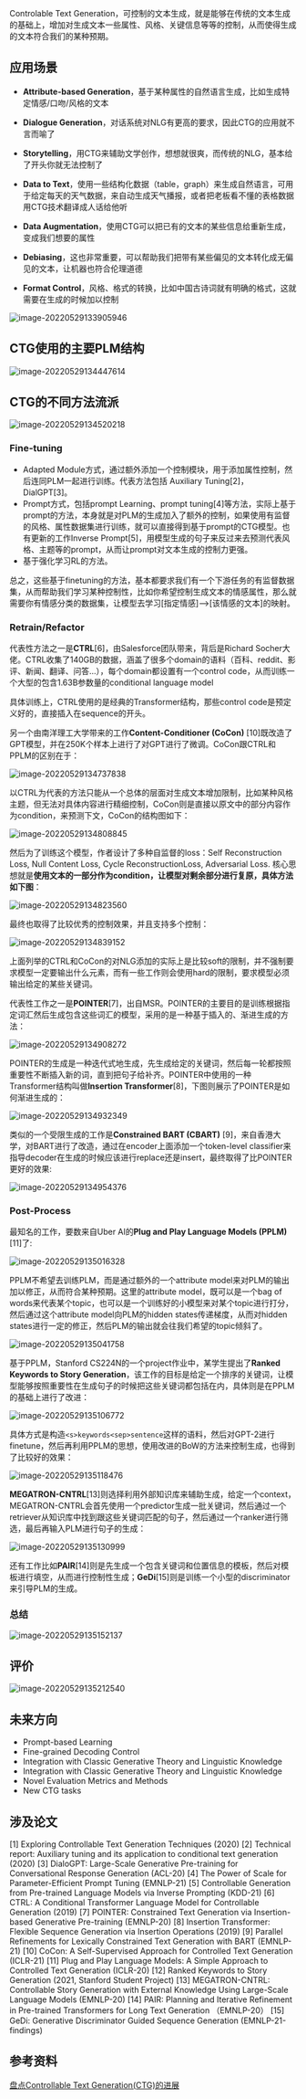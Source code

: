 Controlable Text Generation，可控制的文本生成，就是能够在传统的文本生成的基础上，增加对生成文本一些属性、风格、关键信息等等的控制，从而使得生成的文本符合我们的某种预期。

## 应用场景
-   **Attribute-based Generation**，基于某种属性的自然语言生成，比如生成特定情感/口吻/风格的文本
    
-   **Dialogue Generation**，对话系统对NLG有更高的要求，因此CTG的应用就不言而喻了
    
-   **Storytelling**，用CTG来辅助文学创作，想想就很爽，而传统的NLG，基本给了开头你就无法控制了
    
-   **Data to Text**，使用一些结构化数据（table，graph）来生成自然语言，可用于给定每天的天气数据，来自动生成天气播报，或者把老板看不懂的表格数据用CTG技术翻译成人话给他听
    
-   **Data Augmentation**，使用CTG可以把已有的文本的某些信息给重新生成，变成我们想要的属性
    
-   **Debiasing**，这也非常重要，可以帮助我们把带有某些偏见的文本转化成无偏见的文本，让机器也符合伦理道德
    
-   **Format Control**，风格、格式的转换，比如中国古诗词就有明确的格式，这就需要在生成的时候加以控制

![image-20220529133905946](img/image-20220529133905946.png)

## CTG使用的主要PLM结构

![image-20220529134447614](img/image-20220529134447614.png)

## CTG的不同方法流派

![image-20220529134520218](img/image-20220529134520218.png)

### Fine-tuning

- Adapted Module方式，通过额外添加一个控制模块，用于添加属性控制，然后连同PLM一起进行训练。代表方法包括 Auxiliary Tuning[2]，DialGPT[3]。
- Prompt方式，包括prompt Learning、prompt tuning[4]等方法，实际上基于prompt的方法，本身就是对PLM的生成加入了额外的控制，如果使用有监督的风格、属性数据集进行训练，就可以直接得到基于prompt的CTG模型。也有更新的工作Inverse Prompt[5]，用模型生成的句子来反过来去预测代表风格、主题等的prompt，从而让prompt对文本生成的控制力更强。
- 基于强化学习RL的方法。

总之，这些基于finetuning的方法，基本都要求我们有一个下游任务的有监督数据集，从而帮助我们学习某种控制性，比如你希望控制生成文本的情感属性，那么就需要你有情感分类的数据集，让模型去学习[指定情感]——>[该情感的文本]的映射。

### Retrain/Refactor

代表性方法之一是**CTRL**[6]，由Salesforce团队带来，背后是Richard Socher大佬。CTRL收集了140GB的数据，涵盖了很多个domain的语料（百科、reddit、影评、新闻、翻译、问答...），每个domain都设置有一个control code，从而训练一个大型的包含1.63B参数量的conditional language model

具体训练上，CTRL使用的是经典的Transformer结构，那些control code是预定义好的，直接插入在sequence的开头。

另一个由南洋理工大学带来的工作**Content-Conditioner (CoCon)** [10]既改造了GPT模型，并在250K个样本上进行了对GPT进行了微调。CoCon跟CTRL和PPLM的区别在于：

![image-20220529134737838](img/image-20220529134737838.png)

以CTRL为代表的方法只能从一个总体的层面对生成文本增加限制，比如某种风格主题，但无法对具体内容进行精细控制，CoCon则是直接以原文中的部分内容作为condition，来预测下文，CoCon的结构图如下：

![image-20220529134808845](img/image-20220529134808845.png)

然后为了训练这个模型，作者设计了多种自监督的loss：Self Reconstruction Loss, Null Content Loss, Cycle ReconstructionLoss,  Adversarial Loss. 核心思想就是**使用文本的一部分作为condition，让模型对剩余部分进行复原，具体方法如下图**：

![image-20220529134823560](img/image-20220529134823560.png)

最终也取得了比较优秀的控制效果，并且支持多个控制：

![image-20220529134839152](img/image-20220529134839152.png)

上面列举的CTRL和CoCon的对NLG添加的实际上是比较soft的限制，并不强制要求模型一定要输出什么元素，而有一些工作则会使用hard的限制，要求模型必须输出给定的某些关键词。

代表性工作之一是**POINTER**[7]，出自MSR。POINTER的主要目的是训练根据指定词汇然后生成包含这些词汇的模型，采用的是一种基于插入的、渐进生成的方法：

![image-20220529134908272](img/image-20220529134908272.png)

POINTER的生成是一种迭代式地生成，先生成给定的关键词，然后每一轮都按照重要性不断插入新的词，直到把句子给补齐。POINTER中使用的一种Transformer结构叫做**Insertion Transformer**[8]，下图则展示了POINTER是如何渐进生成的：

![image-20220529134932349](img/image-20220529134932349.png)

类似的一个受限生成的工作是**Constrained BART (CBART)** [9]，来自香港大学，对BART进行了改造，通过在encoder上面添加一个token-level classifier来指导decoder在生成的时候应该进行replace还是insert，最终取得了比POINTER更好的效果:

![image-20220529134954376](img/image-20220529134954376.png)

### Post-Process

最知名的工作，要数来自Uber AI的**Plug and Play Language Models (PPLM)**[11]了:

![image-20220529135016328](img/image-20220529135016328.png)

PPLM不希望去训练PLM，而是通过额外的一个attribute model来对PLM的输出加以修正，从而符合某种预期。这里的attribute model，既可以是一个bag of words来代表某个topic，也可以是一个训练好的小模型来对某个topic进行打分，然后通过这个attribute model向PLM的hidden states传递梯度，从而对hidden states进行一定的修正，然后PLM的输出就会往我们希望的topic倾斜了。

![image-20220529135041758](img/image-20220529135041758.png)

基于PPLM，Stanford CS224N的一个project作业中，某学生提出了**Ranked Keywords to Story Generation**，该工作的目标是给定一个排序的关键词，让模型能够按照重要性在生成句子的时候把这些关键词都包括在内，具体则是在PPLM的基础上进行了改进：

![image-20220529135106772](img/image-20220529135106772.png)

具体方式是构造`<s>keywords<sep>sentence`这样的语料，然后对GPT-2进行finetune，然后再利用PPLM的思想，使用改进的BoW的方法来控制生成，也得到了比较好的效果：

![image-20220529135118476](img/image-20220529135118476.png)

**MEGATRON-CNTRL**[13]则选择利用外部知识库来辅助生成，给定一个context，MEGATRON-CNTRL会首先使用一个predictor生成一批关键词，然后通过一个retriever从知识库中找到跟这些关键词匹配的句子，然后通过一个ranker进行筛选，最后再输入PLM进行句子的生成：

![image-20220529135130999](img/image-20220529135130999.png)

还有工作比如**PAIR**[14]则是先生成一个包含关键词和位置信息的模板，然后对模板进行填空，从而进行控制性生成；**GeDi**[15]则是训练一个小型的discriminator来引导PLM的生成。

### 总结

![image-20220529135152137](img/image-20220529135152137.png)

## 评价

![image-20220529135212540](img/image-20220529135212540.png)

## 未来方向

- Prompt-based Learning
- Fine-grained Decoding Control
- Integration with Classic Generative Theory and Linguistic Knowledge
- Integration with Classic Generative Theory and Linguistic Knowledge
- Novel Evaluation Metrics and Methods
- New CTG tasks

## 涉及论文

[1] Exploring Controllable Text Generation Techniques (2020)
[2] Technical report: Auxiliary tuning and its application to conditional text generation (2020)
[3] DialoGPT: Large-Scale Generative Pre-training for Conversational Response Generation (ACL-20)
[4] The Power of Scale for Parameter-Efficient Prompt Tuning (EMNLP-21)
[5] Controllable Generation from Pre-trained Language Models via Inverse Prompting (KDD-21)
[6] CTRL: A Conditional Transformer Language Model for Controllable Generation (2019)
[7] POINTER: Constrained Text Generation via Insertion-based Generative Pre-training (EMNLP-20)
[8] Insertion Transformer: Flexible Sequence Generation via Insertion Operations (2019)
[9] Parallel Refinements for Lexically Constrained Text Generation with BART (EMNLP-21)
[10] CoCon: A Self-Supervised Approach for Controlled Text Generation (ICLR-21)
[11] Plug and Play Language Models: A Simple Approach to Controlled Text Generation (ICLR-20)
[12] Ranked Keywords to Story Generation (2021, Stanford Student Project)
[13] MEGATRON-CNTRL: Controllable Story Generation with External Knowledge Using Large-Scale Language Models (EMNLP-20)
[14] PAIR: Planning and Iterative Refinement in Pre-trained Transformers for Long Text Generation （EMNLP-20）
[15] GeDi: Generative Discriminator Guided Sequence Generation (EMNLP-21-findings)

## 参考资料

[盘点Controllable Text Generation(CTG)的进展](https://mp.weixin.qq.com/s/bSp9iWFlhmC-yB--3lxuLA)

